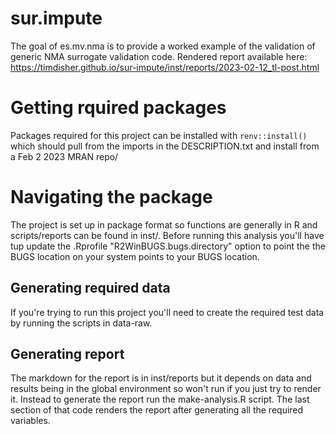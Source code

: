 
# sur.impute

<!-- badges: start -->
<!-- badges: end -->

The goal of es.mv.nma is to provide a worked example of the validation of generic
NMA surrogate validation code. Rendered report available here:
https://timdisher.github.io/sur-impute/inst/reports/2023-02-12_tl-post.html 

# Getting rquired packages

Packages required for this project can be installed with `renv::install()` which
should pull from the imports in the DESCRIPTION.txt and install from a Feb 2 2023
MRAN repo/

# Navigating the package

The project is set up in package format so functions are generally in R and 
scripts/reports can be found in inst/. Before running this analysis you'll have
tup update the .Rprofile "R2WinBUGS.bugs.directory" option to point the the BUGS
location on your system points to your BUGS location.

## Generating required data

If you're trying to run this project you'll need to create the required test
data by running the scripts in data-raw.

## Generating report
The markdown for the report is in inst/reports but it depends on data and results
being in the global environment so won't run if you just try to render it. Instead
to generate the report run the make-analysis.R script. The last section of that
code renders the report after generating all the required variables.

